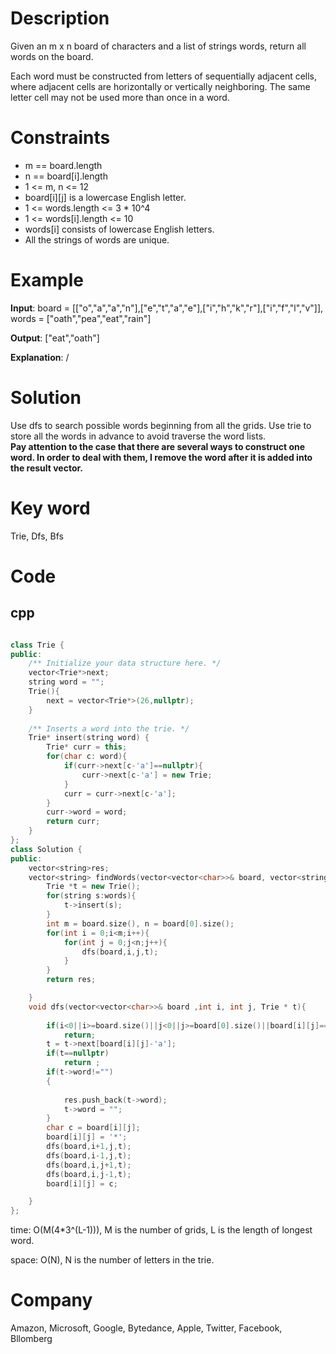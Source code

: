 # Description
Given an m x n board of characters and a list of strings words, return all words on the board.

Each word must be constructed from letters of sequentially adjacent cells, where adjacent cells are horizontally or vertically neighboring. The same letter cell may not be used more than once in a word.

# Constraints
* m == board.length
* n == board[i].length
* 1 <= m, n <= 12
* board[i][j] is a lowercase English letter.
* 1 <= words.length <= 3 * 10^4
* 1 <= words[i].length <= 10
* words[i] consists of lowercase English letters.
* All the strings of words are unique.


# Example
**Input**: board = [["o","a","a","n"],["e","t","a","e"],["i","h","k","r"],["i","f","l","v"]], words = ["oath","pea","eat","rain"]



**Output**: ["eat","oath"]

**Explanation**: /

# Solution
Use dfs to search possible words beginning from all the grids. Use trie to store all the words in advance to avoid traverse the word lists.  
**Pay attention to the case that there are several ways to construct one word. In order to deal with them, I remove the word after it is added into the result vector.**

# Key word
Trie, Dfs, Bfs

# Code

## cpp
```cpp

class Trie {
public:
    /** Initialize your data structure here. */
    vector<Trie*>next;
    string word = "";
    Trie(){
        next = vector<Trie*>(26,nullptr);
    }
    
    /** Inserts a word into the trie. */
    Trie* insert(string word) {
        Trie* curr = this;
        for(char c: word){
            if(curr->next[c-'a']==nullptr){
                curr->next[c-'a'] = new Trie;
            }
            curr = curr->next[c-'a'];
        }
        curr->word = word;
        return curr;
    }
};
class Solution {
public:
    vector<string>res;
    vector<string> findWords(vector<vector<char>>& board, vector<string>& words) {
        Trie *t = new Trie();
        for(string s:words){
            t->insert(s);
        }
        int m = board.size(), n = board[0].size();
        for(int i = 0;i<m;i++){
            for(int j = 0;j<n;j++){
                dfs(board,i,j,t);
            }
        }
        return res;

    }
    void dfs(vector<vector<char>>& board ,int i, int j, Trie * t){
        
        if(i<0||i>=board.size()||j<0||j>=board[0].size()||board[i][j]=='*')
            return;
        t = t->next[board[i][j]-'a'];
        if(t==nullptr)
            return ;
        if(t->word!="")
        {
            
            res.push_back(t->word);
            t->word = "";
        }
        char c = board[i][j];
        board[i][j] = '*';
        dfs(board,i+1,j,t);
        dfs(board,i-1,j,t);
        dfs(board,i,j+1,t);
        dfs(board,i,j-1,t);
        board[i][j] = c;

    }
};

```
time: O(M(4*3^(L-1))), M is the number of grids, L is the length of longest word.

space: O(N), N is the number of letters in the trie.

# Company
Amazon, Microsoft, Google, Bytedance, Apple, Twitter, Facebook, Bllomberg